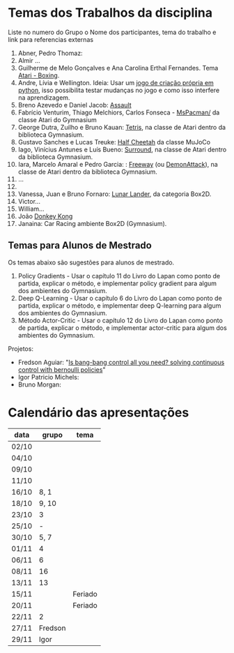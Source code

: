 # Temas dos Trabalhos da disciplina
Liste no numero do Grupo o Nome dos participantes, tema do trabalho e link para referencias externas

1. Abner, Pedro Thomaz:
2. Almir ...
3. Guilherme de Melo Gonçalves e Ana Carolina Erthal Fernandes. Tema [Atari - Boxing](https://gymnasium.farama.org/environments/atari/boxing/).
4. Andre, Lívia e Wellington. Ideia: Usar um [jogo de criação própria em python](https://github.com/wellington36/galaxypy), isso possibilita testar mudanças no jogo e como isso interfere na aprendizagem.
5. Breno Azevedo e Daniel Jacob: [Assault](https://gymnasium.farama.org/environments/atari/assault/) 
6. Fabrício Venturim, Thiago Melchiors, Carlos Fonseca - [MsPacman/](https://gymnasium.farama.org/environments/atari/ms_pacman/) da classe Atari do Gymnasium
7. George Dutra, Zuilho e Bruno Kauan: [Tetris](https://gymnasium.farama.org/environments/atari/tetris/), na classe de Atari dentro da biblioteca Gymnasium.
8. Gustavo Sanches e Lucas Treuke:  [Half Cheetah](https://gymnasium.farama.org/environments/mujoco/half_cheetah/) da classe MuJoCo
9. Iago, Vinícius Antunes e Luís Bueno: [Surround](https://gymnasium.farama.org/environments/atari/surround/), na classe de Atari dentro da biblioteca Gymnasium. 
10. Iara, Marcelo Amaral e Pedro Garcia: : [Freeway](https://gymnasium.farama.org/environments/atari/freeway/) (ou [DemonAttack](https://gymnasium.farama.org/environments/atari/demon_attack/)), na classe de Atari dentro da biblioteca Gymnasium.
11. ...
12. 
13. Vanessa, Juan e Bruno Fornaro: [Lunar Lander](https://gymnasium.farama.org/environments/box2d/lunar_lander/), da categoria Box2D. 
14. Victor...
15. William...
16. João [Donkey Kong](https://gymnasium.farama.org/environments/atari/donkey_kong/)
17. Janaina: Car Racing ambiente Box2D (Gymnasium).

## Temas para Alunos de Mestrado
Os temas abaixo são sugestões para alunos de mestrado.
1. Policy Gradients - Usar o capítulo 11 do Livro do Lapan como ponto de partida, explicar o método, e implementar policy gradient para algum dos ambientes do Gymnasium.
2. Deep Q-Learning - Usar o capítulo 6 do Livro do Lapan como ponto de partida, explicar o método, e implementar deep Q-learning para algum dos ambientes do Gymnasium.
2. Método Actor-Critic - Usar o capítulo 12 do Livro do Lapan como ponto de partida, explicar o método, e implementar actor-critic para algum dos ambientes do Gymnasium.

Projetos:
 - Fredson Aguiar: "[Is bang-bang control all you need? solving continuous control with bernoulli policies](https://proceedings.neurips.cc/paper_files/paper/2021/file/e46be61f0050f9cc3a98d5d2192cb0eb-Paper.pdf)" 
 - Igor Patricio Michels:
 - Bruno Morgan: 

# Calendário das apresentações

data | grupo | tema
--- |----| ---
02/10 |       |
04/10 |       |
09/10 |      |
11/10 |     |
16/10 |  8, 1    |
18/10 |  9, 10    |
23/10 |  3    |
25/10 |  -    |
30/10 |  5, 7    |
01/11 |  4    |
06/11 |  6    |
08/11 |  16   |
13/11 |  13   |
15/11 |       | Feriado
20/11 |       | Feriado
22/11 |  2    |
27/11 |  Fredson   |
29/11 |  Igor   |
